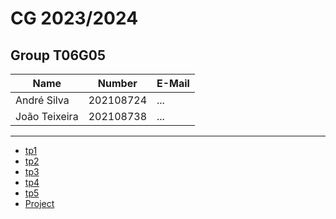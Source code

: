 # CG 2023/2024

## Group T06G05
| Name             | Number    | E-Mail             |
| ---------------- | --------- | ------------------ |
| André Silva        | 202108724 | ...                |
| João Teixeira      | 202108738 | ...                |

----

  - [tp1](tp1/README.md)
  - [tp2](tp2/README.md)
  - [tp3](tp3/README.md)
  - [tp4](tp4/README.md)
  - [tp5](tp5/README.md)
  - [Project](proj/README.md)
